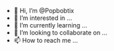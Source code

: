 - 👋 Hi, I’m @Popbobtix
- 👀 I’m interested in ...
- 🌱 I’m currently learning ...
- 💞️ I’m looking to collaborate on ...
- 📫 How to reach me ...

<!---
Popbobtix/Popbobtix is a ✨ special ✨ repository because its `README.md` (this file) appears on your GitHub profile.
You can click the Preview link to take a look at your changes.
--->
